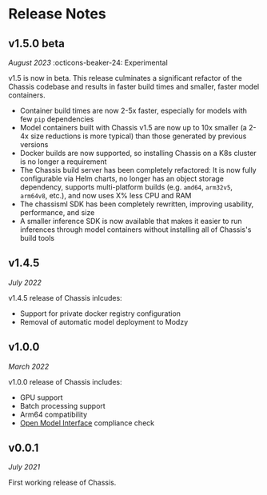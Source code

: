 # Release Notes

## v1.5.0 <span class="pill-btn">beta</span>
*August 2023* :octicons-beaker-24: Experimental

v1.5 is now in beta. This release culminates a significant refactor of the Chassis codebase and results in faster build times and smaller, faster model containers.

 * Container build times are now 2-5x faster, especially for models with few `pip` dependencies
 * Model containers built with Chassis v1.5 are now up to 10x smaller (a 2-4x size reductions is more typical) than those generated by previous versions
 * Docker builds are now supported, so installing Chassis on a K8s cluster is no longer a requirement
 * The Chassis build server has been completely refactored: It is now fully configurable via Helm charts, no longer has an object storage dependency, supports multi-platform builds (e.g. `amd64`, `arm32v5`, `arm64v8`, etc.), and now uses X% less CPU and RAM
 * The chassisml SDK has been completely rewritten, improving usability, performance, and size
 * A smaller inference SDK is now available that makes it easier to run inferences through model containers without installing all of Chassis's build tools


## v1.4.5
*July 2022*

v1.4.5 release of Chassis inlcudes:

* Support for private docker registry configuration
* Removal of automatic model deployment to Modzy

## v1.0.0
*March 2022*

v1.0.0 release of Chassis includes:

* GPU support
* Batch processing support 
* Arm64 compatibility
* [Open Model Interface](https://openmodel.ml) compliance check

## v0.0.1
*July 2021*

First working release of Chassis.
